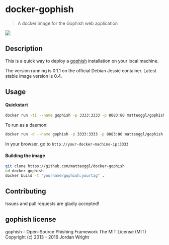 # docker-gophish

> A docker image for the Gophish web application

[![](https://badge.imagelayers.io/matteoggl/gophish:latest.svg)](https://imagelayers.io/?images=matteoggl/gophish:latest 'Get your own badge on imagelayers.io')


## Description

This is a quick way to deploy a [gophish](https://github.com/gophish/gophish) installation on your local machine.

The version running is 0.1.1 on the official Debian Jessie container. Latest stable image version is 0.4.

## Usage

#### Quickstart

```bash
docker run -ti --name gophish -p 3333:3333 -p 8083:80 matteoggl/gophish
```
To run as a daemon:

```bash
docker run -d --name gophish -p 3333:3333 -p 8083:80 matteoggl/gophish
```

In your browser, go to ```http://your-docker-machine-ip:3333```

#### Building the image

```bash
git clone https://github.com/matteoggl/docker-gophish
cd docker-gophish
docker build -t "yourname/gophish:yourtag" .
```

## Contributing

Issues and pull requests are gladly accepted!

## gophish license

gophish - Open-Source Phishing Framework
The MIT License (MIT)
Copyright (c) 2013 - 2016 Jordan Wright
